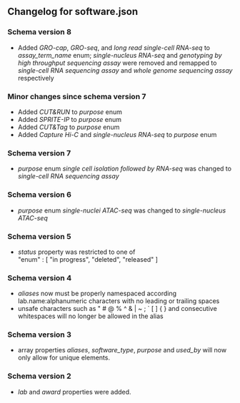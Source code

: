 ## Changelog for software.json

### Schema version 8

* Added *GRO-cap*, *GRO-seq*, and *long read single-cell RNA-seq* to *assay_term_name* enum;  *single-nucleus RNA-seq* and *genotyping by high throughput sequencing assay* were removed and remapped to *single-cell RNA sequencing assay* and *whole genome sequencing assay* respectively

### Minor changes since schema version 7
* Added *CUT&RUN* to *purpose* enum
* Added *SPRITE-IP* to *purpose* enum
* Added *CUT&Tag* to *purpose* enum
* Added *Capture Hi-C* and *single-nucleus RNA-seq* to *purpose* enum

### Schema version 7

* *purpose* enum *single cell isolation followed by RNA-seq* was changed to *single-cell RNA sequencing assay*

### Schema version 6

* *purpose* enum *single-nuclei ATAC-seq* was changed to *single-nucleus ATAC-seq*

### Schema version 5

* *status* property was restricted to one of  
    "enum" : [
        "in progress",
        "deleted",
        "released"
    ]

### Schema version 4

* *aliases* now must be properly namespaced according lab.name:alphanumeric characters with no leading or trailing spaces
* unsafe characters such as " # @ % ^ & | ~ ; ` [ ] { } and consecutive whitespaces will no longer be allowed in the alias

### Schema version 3

* array properties *aliases*, *software_type*, *purpose* and *used_by* will now only allow for unique elements.

### Schema version 2

* *lab* and *award* properties were added.

